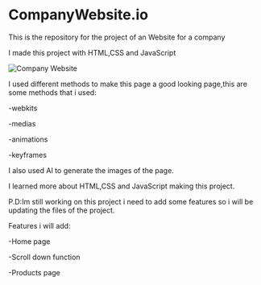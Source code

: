 # CompanyWebsite.io

This is the repository for the project of an Website for a company

I made this project with HTML,CSS and JavaScript

![Company Website](https://github.com/user-attachments/assets/52821f8e-56e2-4181-8812-e95e6e16242c)

I used different methods to make this page a good looking page,this are some methods that i used:

-webkits

-medias

-animations

-keyframes

I also used AI to generate the images of the page.

I learned more about HTML,CSS and JavaScript making this project.

P.D:Im still working on this project i need to add some features so i will be updating the files of the project.

Features i will add:

-Home page

-Scroll down function

-Products page
